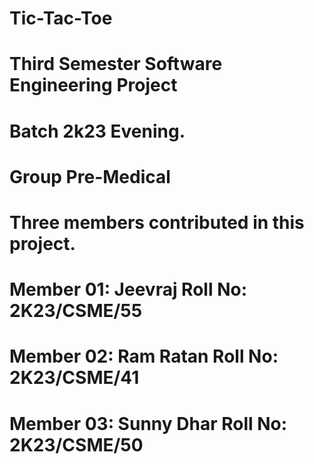 # Tic-Tac-Toe
# Third Semester Software Engineering Project
# Batch 2k23 Evening.
# Group Pre-Medical
# Three members contributed in this project.
# Member 01: Jeevraj Roll No: 2K23/CSME/55
# Member 02: Ram Ratan Roll No: 2K23/CSME/41
# Member 03: Sunny Dhar Roll No: 2K23/CSME/50
  

